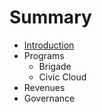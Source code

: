 # Summary

* [Introduction](README.md)
* Programs
   * Brigade
   * Civic Cloud
* Revenues
* Governance

